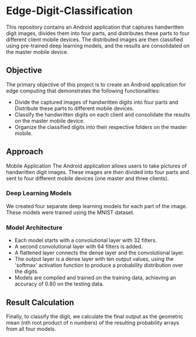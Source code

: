 # Edge-Digit-Classification
This repository contains an Android application that captures handwritten digit images, divides them into four parts, and distributes these parts to four different client mobile devices. The distributed images are then classified using pre-trained deep learning models, and the results are consolidated on the master mobile device.

## Objective
The primary objective of this project is to create an Android application for edge computing that demonstrates the following functionalities:

+ Divide the captured images of handwritten digits into four parts and Distribute these parts to different mobile devices.
+ Classify the handwritten digits on each client and consolidate the results on the master mobile device.
+ Organize the classified digits into their respective folders on the master mobile.

## Approach
Mobile Application
The Android application allows users to take pictures of handwritten digit images. These images are then divided into four parts and sent to four different mobile devices (one master and three clients).

### Deep Learning Models
We created four separate deep learning models for each part of the image. These models were trained using the MNIST dataset.

### Model Architecture
+ Each model starts with a convolutional layer with 32 filters.
+ A second convolutional layer with 64 filters is added.
+ A flattened layer connects the dense layer and the convolutional layer.
+ The output layer is a dense layer with ten output values, using the 'softmax' activation function to produce a probability distribution over the digits.
+ Models are compiled and trained on the training data, achieving an accuracy of 0.80 on the testing data.

## Result Calculation
Finally, to classify the digit, we calculate the final output as the geometric mean (nth root product of n numbers) of the resulting probability arrays from all four models.
